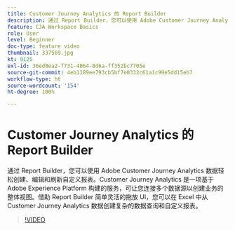 ```yaml
---
title: Customer Journey Analytics 的 Report Builder
description: 通过 Report Builder，您可以使用 Adobe Customer Journey Analytics 数据轻松创建、编辑和刷新自定义报表。Customer Journey Analytics 是一项基于 Adobe Experience Platform 构建的服务，可让您连接多个数据源以创建业务的整体视图。借助 Report Builder 简单灵活的拖放 UI，您可以在 Excel 中从 Customer Journey Analytics 数据创建复杂的数据查询和自定义报表。
feature: CJA Workspace Basics
role: User
level: Beginner
doc-type: feature video
thumbnail: 337569.jpg
kt: 9125
exl-id: 36ed8ea2-f731-4064-8d6a-ff352bc7705e
source-git-commit: 4eb1189ee793cb5bf7e0332c61a1c99e5dd15eb7
workflow-type: ht
source-wordcount: '154'
ht-degree: 100%

---
```


# Customer Journey Analytics 的 Report Builder

通过 Report Builder，您可以使用 Adobe Customer Journey Analytics 数据轻松创建、编辑和刷新自定义报表。Customer Journey Analytics 是一项基于 Adobe Experience Platform 构建的服务，可让您连接多个数据源以创建业务的整体视图。借助 Report Builder 简单灵活的拖放 UI，您可以在 Excel 中从 Customer Journey Analytics 数据创建复杂的数据查询和自定义报表。


>[!VIDEO](https://video.tv.adobe.com/v/337569/?quality=12&learn=on)
